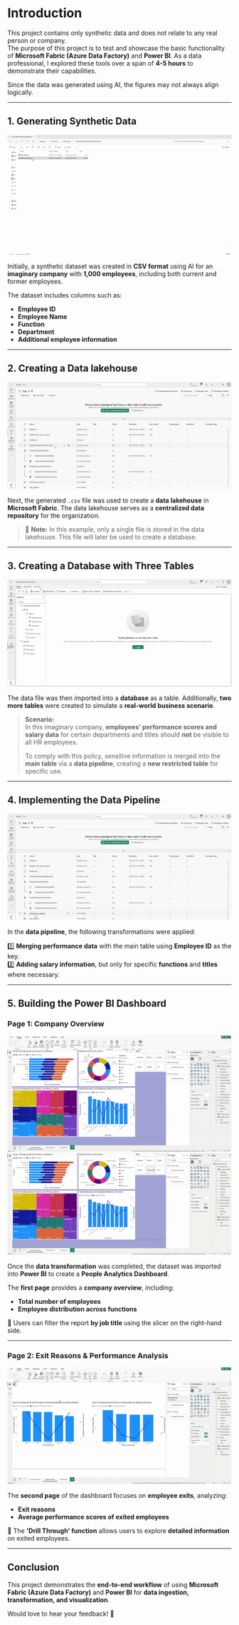 # Introduction

This project contains only synthetic data and does not relate to any real person or company.  
The purpose of this project is to test and showcase the basic functionality of **Microsoft Fabric (Azure Data Factory)** and **Power BI**. As a data professional, I explored these tools over a span of **4-5 hours** to demonstrate their capabilities.  

Since the data was generated using AI, the figures may not always align logically.

---

## **1. Generating Synthetic Data**

![Sample CSV file with synthetic data](assets/synthetic_data_excel.gif)

Initially, a synthetic dataset was created in **CSV format** using AI for an **imaginary company** with **1,000 employees**, including both current and former employees.  

The dataset includes columns such as:
- **Employee ID**
- **Employee Name**
- **Function**
- **Department**
- **Additional employee information**  

---

## **2. Creating a Data lakehouse**

![Creating a data lakehouse](assets/creating_datalake.gif)

Next, the generated `.csv` file was used to create a **data lakehouse** in **Microsoft Fabric**. The data lakehouse serves as a **centralized data repository** for the organization.  

> 📌 **Note:** In this example, only a single file is stored in the data lakehouse. This file will later be used to create a database.

---

## **3. Creating a Database with Three Tables**

![Creating a database with three tables](assets/creating_database_with_three_tables.gif)

The data file was then imported into a **database** as a table. Additionally, **two more tables** were created to simulate a **real-world business scenario**.

> **Scenario:**  
> In this imaginary company, **employees’ performance scores and salary data** for certain departments and titles should **not** be visible to all HR employees.  
>  
> To comply with this policy, sensitive information is merged into the **main table** via a **data pipeline**, creating a **new restricted table** for specific use.

---

## **4. Implementing the Data Pipeline**

![Data pipeline](assets/data_pipeline.gif)

In the **data pipeline**, the following transformations were applied:  

1️⃣ **Merging performance data** with the main table using **Employee ID** as the key.  
2️⃣ **Adding salary information**, but only for specific **functions** and **titles** where necessary.  

---

## **5. Building the Power BI Dashboard**

### **Page 1: Company Overview**

![Power BI dashboard_1](assets/power_bi_first_page.gif)
![Power BI dashboard_1_slicer](assets/dashboard_slicer.gif)

Once the **data transformation** was completed, the dataset was imported into **Power BI** to create a **People Analytics Dashboard**.

The **first page** provides a **company overview**, including:
- **Total number of employees**
- **Employee distribution across functions**  

🔹 Users can filter the report **by job title** using the slicer on the right-hand side.

---

### **Page 2: Exit Reasons & Performance Analysis**

![Power BI dashboard_2](assets/power_bi_second_page.gif)

The **second page** of the dashboard focuses on **employee exits**, analyzing:  
- **Exit reasons**  
- **Average performance scores of exited employees**  

📌 The **'Drill Through' function** allows users to explore **detailed information** on exited employees.

---

## **Conclusion**
This project demonstrates the **end-to-end workflow** of using **Microsoft Fabric (Azure Data Factory)** and **Power BI** for **data ingestion, transformation, and visualization**.  

Would love to hear your feedback! 🚀  
